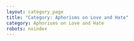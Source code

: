 ```yaml
---
layout: category_page
title: "Category: Aphorisms on Love and Hate"
category: Aphorisms on Love and Hate
robots: noindex
---
```

